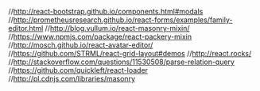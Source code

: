 
//http://react-bootstrap.github.io/components.html#modals
//http://prometheusresearch.github.io/react-forms/examples/family-editor.html
//http://blog.vullum.io/react-masonry-mixin/
//https://www.npmjs.com/package/react-packery-mixin
//http://mosch.github.io/react-avatar-editor/
//https://github.com/STRML/react-grid-layout#demos
//http://react.rocks/
//http://stackoverflow.com/questions/11530508/parse-relation-query
//https://github.com/quickleft/react-loader
//http://pl.cdnjs.com/libraries/masonry